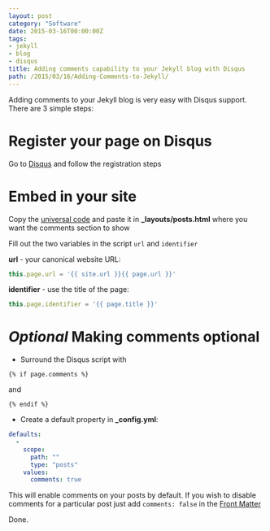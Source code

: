 ```yaml
---
layout: post
category: "Software"
date: 2015-03-16T00:00:00Z
tags:
- jekyll
- blog
- disqus
title: Adding comments capability to your Jekyll blog with Disqus
path: /2015/03/16/Adding-Comments-to-Jekyll/
---
```


Adding comments to your Jekyll blog is very easy with Disqus support. There are 3 simple
steps:

# Register your page on Disqus
Go to [Disqus](https://disqus.com/admin/create/) and follow the registration steps

# Embed in your site
Copy the [universal code](https://disqus.com/admin/universalcode/) and paste it in **_layouts/posts.html** where you want the comments section to show

Fill out the two variables in the script ```url``` and ```identifier```

**url** - your canonical website URL:

```javascript
this.page.url = '{{ site.url }}{{ page.url }}'
```

**identifier** - use the title of the page:

```javascript
this.page.identifier = '{{ page.title }}'
```

# *Optional* Making comments optional

* Surround the Disqus script with
```liquid
{% if page.comments %}
```
and
```liquid
{% endif %}
```

* Create a default property in **_config.yml**:
```yaml
defaults:
  -
    scope:
      path: ""
      type: "posts"
    values:
      comments: true
```

This will enable comments on your posts by default. If you wish to disable comments for a particular post
just add ```comments: false``` in the [Front Matter](http://jekyllrb.com/docs/frontmatter/)


Done.
